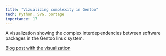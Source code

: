 ```yaml
---
title: "Vizualizing complexity in Gentoo"
tech: Python, SVG, portage
importance: 17
---
```


A visualization showing the complex interdependencies between software packages in the Gentoo linux system.

[Blog post with the visualization]({{site.baseurl}}/2011/04/04/a-nice-picture-of-dependency-hell/)
